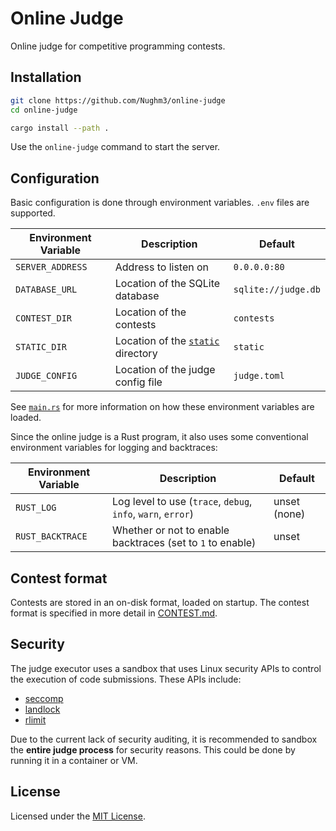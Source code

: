 # Online Judge

Online judge for competitive programming contests.

## Installation

```bash
git clone https://github.com/Nughm3/online-judge
cd online-judge

cargo install --path .
```

Use the `online-judge` command to start the server.

## Configuration

Basic configuration is done through environment variables. `.env` files are supported.

| Environment Variable | Description                                   | Default             |
| -------------------- | --------------------------------------------- | ------------------- |
| `SERVER_ADDRESS`     | Address to listen on                          | `0.0.0.0:80`        |
| `DATABASE_URL`       | Location of the SQLite database               | `sqlite://judge.db` |
| `CONTEST_DIR`        | Location of the contests                      | `contests`          |
| `STATIC_DIR`         | Location of the [`static`](/static) directory | `static`            |
| `JUDGE_CONFIG`       | Location of the judge config file             | `judge.toml`        |

See [`main.rs`](/src/main.rs) for more information on how these environment variables are loaded.

Since the online judge is a Rust program, it also uses some conventional environment variables for logging and backtraces:

| Environment Variable | Description                                                  | Default             |
| -------------------- | ------------------------------------------------------------ | ------------------- |
| `RUST_LOG`           | Log level to use (`trace`, `debug`, `info`, `warn`, `error`) | unset (none)        |
| `RUST_BACKTRACE`     | Whether or not to enable backtraces (set to `1` to enable)   | unset               |

## Contest format

Contests are stored in an on-disk format, loaded on startup. The contest format is specified in more detail in [CONTEST.md](/CONTEST.md).

## Security

The judge executor uses a sandbox that uses Linux security APIs to control the execution of code submissions. These APIs include:

- [seccomp](https://man7.org/linux/man-pages/man2/seccomp.2.html)
- [landlock](https://landlock.io/)
- [rlimit](https://man7.org/linux/man-pages/man2/setrlimit.2.html)

Due to the current lack of security auditing, it is recommended to sandbox the **entire judge process** for security reasons. This could be done by running it in a container or VM.

## License

Licensed under the [MIT License](/LICENSE).
